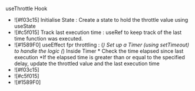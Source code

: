 useThrottle Hook
- ![#f03c15] Initialise State : Create a state to hold the throttle value using useState
- ![#c5f015] Track last execution time : useRef to keep track of the last time function was executed.
- ![#1589F0] useEffect fpr throttling : 
        (*) Set up a Timer (using setTimeout) to handle the logic
        (*) Inside Timer
            * Check the time elapsed since last execution
            *If the elapsed time is greater than or equal to the specified delay, update the throttled value and the last execution time
- ![#f03c15]
- ![#c5f015]
- ![#1589F0]
